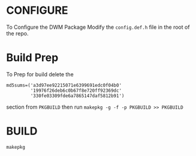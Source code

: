 # CONFIGURE

To Configure the DWM Package Modify the `config.def.h` file in the root of the repo.

# Build Prep

To Prep for build delete the 

```
md5sums=('a3d97ee92215071e6399691edc0f04b0'
         '19976f26deb6c0b67f8e720ff92369dc'
         '330fe03309fde6a7865147daf5812b91')
```

section from `PKGBUILD` then run `makepkg -g -f -p PKGBUILD >> PKGBUILD`

# BUILD

`makepkg`